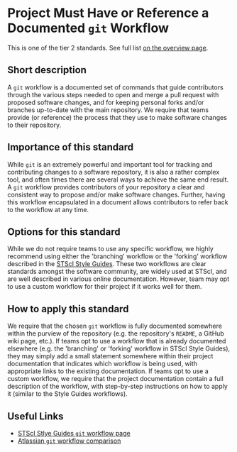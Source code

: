 # Project Must Have or Reference a Documented ``git`` Workflow

This is one of the tier 2 standards. See full list [on the overview page](README.md).

## Short description

A `git` workflow is a documented set of commands that guide contributors through the various steps needed to open and merge a pull request with proposed software changes, and for keeping personal forks and/or branches up-to-date with the main repository.  We require that teams provide (or reference) the process that they use to make software changes to their repository.


## Importance of this standard

While `git` is an extremely powerful and important tool for tracking and contributing changes to a software repository, it is also a rather complex tool, and often times there are several ways to achieve the same end result.  A `git` workflow provides contributors of your repository a clear and consistent way to propose and/or make software changes.  Further, having this workflow encapsulated in a document allows contributors to refer back to the workflow at any time.


## Options for this standard

While we do not require teams to use any specific workflow, we highly recommend using either the 'branching' workflow or the 'forking' workflow described in the [STScI Style Guides](https://github.com/spacetelescope/style-guides/blob/master/guides/git-workflow.md).  These two workflows are clear standards amongst the software community, are widely used at STScI, and are well described in various online documentation.  However, team may opt to use a custom workflow for their project if it works well for them.


## How to apply this standard

We require that the chosen `git` workflow is fully documented somewhere within the purview of the repository (e.g. the repository's `README`, a GitHub wiki page, etc.).  If teams opt to use a workflow that is already documented elsewhere (e.g. the 'branching' or 'forking' workflow in STScI Style Guides), they may simply add a small statement somewhere within their project documentation that indicates which workflow is being used, with appropriate links to the existing documentation.  If teams opt to use a custom workflow, we require that the project documentation contain a full description of the workflow, with step-by-step instructions on how to apply it (similar to the Style Guides workflows).


## Useful Links

- [STScI Stlye Guides `git` workflow page](https://github.com/spacetelescope/style-guides/blob/master/guides/git-workflow.md)
- [Atlassian `git` workflow comparison](https://www.atlassian.com/git/tutorials/comparing-workflows)
